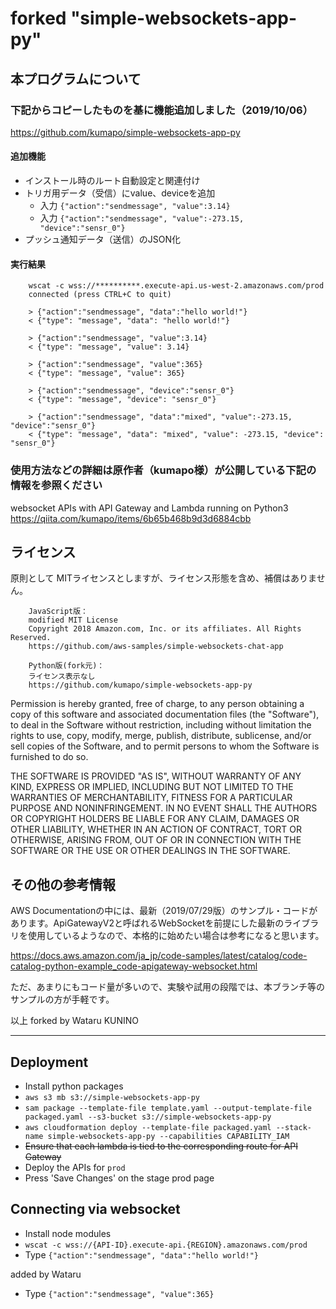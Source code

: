 # forked "simple-websockets-app-py"

## 本プログラムについて

### 下記からコピーしたものを基に機能追加しました（2019/10/06）

<https://github.com/kumapo/simple-websockets-app-py>	

#### 追加機能
- インストール時のルート自動設定と関連付け	
- トリガ用データ（受信）にvalue、deviceを追加	
	- 入力 `{"action":"sendmessage", "value":3.14}`	
	- 入力 `{"action":"sendmessage", "value":-273.15, "device":"sensr_0"}`	
- プッシュ通知データ（送信）のJSON化	

#### 実行結果
		wscat -c wss://**********.execute-api.us-west-2.amazonaws.com/prod	
		connected (press CTRL+C to quit)	
		
		> {"action":"sendmessage", "data":"hello world!"}	
		< {"type": "message", "data": "hello world!"}	
		
		> {"action":"sendmessage", "value":3.14}	
		< {"type": "message", "value": 3.14}	

		> {"action":"sendmessage", "value":365}	
		< {"type": "message", "value": 365}	

		> {"action":"sendmessage", "device":"sensr_0"}	
		< {"type": "message", "device": "sensr_0"}	

		> {"action":"sendmessage", "data":"mixed", "value":-273.15, "device":"sensr_0"}
		< {"type": "message", "data": "mixed", "value": -273.15, "device": "sensr_0"}

### 使用方法などの詳細は原作者（kumapo様）が公開している下記の情報を参照ください

websocket APIs with API Gateway and Lambda running on Python3	
<https://qiita.com/kumapo/items/6b65b468b9d3d6884cbb>	
	
## ライセンス

原則として MITライセンスとしますが、ライセンス形態を含め、補償はありません。	

		JavaScript版：	
		modified MIT License	
		Copyright 2018 Amazon.com, Inc. or its affiliates. All Rights Reserved.	
		https://github.com/aws-samples/simple-websockets-chat-app
		
		Python版(fork元)：	
		ライセンス表示なし	
		https://github.com/kumapo/simple-websockets-app-py

Permission is hereby granted, free of charge, to any person obtaining a copy of
this software and associated documentation files (the "Software"), to deal in
the Software without restriction, including without limitation the rights to
use, copy, modify, merge, publish, distribute, sublicense, and/or sell copies of
the Software, and to permit persons to whom the Software is furnished to do so.

THE SOFTWARE IS PROVIDED "AS IS", WITHOUT WARRANTY OF ANY KIND, EXPRESS OR
IMPLIED, INCLUDING BUT NOT LIMITED TO THE WARRANTIES OF MERCHANTABILITY, FITNESS
FOR A PARTICULAR PURPOSE AND NONINFRINGEMENT. IN NO EVENT SHALL THE AUTHORS OR
COPYRIGHT HOLDERS BE LIABLE FOR ANY CLAIM, DAMAGES OR OTHER LIABILITY, WHETHER
IN AN ACTION OF CONTRACT, TORT OR OTHERWISE, ARISING FROM, OUT OF OR IN
CONNECTION WITH THE SOFTWARE OR THE USE OR OTHER DEALINGS IN THE SOFTWARE.

## その他の参考情報

AWS Documentationの中には、最新（2019/07/29版）のサンプル・コードがあります。ApiGatewayV2と呼ばれるWebSocketを前提にした最新のライブラリを使用しているようなので、本格的に始めたい場合は参考になると思います。

<https://docs.aws.amazon.com/ja_jp/code-samples/latest/catalog/code-catalog-python-example_code-apigateway-websocket.html>

ただ、あまりにもコード量が多いので、実験や試用の段階では、本ブランチ等のサンプルの方が手軽です。

以上 forked by Wataru KUNINO	
	
--------------------------------------------------------------------------------
## Deployment

- Install python packages
- `aws s3 mb s3://simple-websockets-app-py`
- `sam package --template-file template.yaml --output-template-file packaged.yaml --s3-bucket s3://simple-websockets-app-py`
- `aws cloudformation deploy --template-file packaged.yaml --stack-name simple-websockets-app-py --capabilities CAPABILITY_IAM`
- ~~Ensure that each lambda is tied to the corresponding route for API Gateway~~
- Deploy the APIs for `prod`
- Press 'Save Changes' on the stage prod page

## Connecting via websocket

- Install node modules
- `wscat -c wss://{API-ID}.execute-api.{REGION}.amazonaws.com/prod`
- Type `{"action":"sendmessage", "data":"hello world!"}`

added by Wataru
- Type `{"action":"sendmessage", "value":365}`
